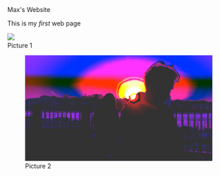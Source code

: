 <!DOCTYPE html>
<html>
<head>
     Max's Website
<body>
    <p>This is my <em>first</em> web page<br></p>
    <img src="MediaClass01.jpg" />
    <figcaption>Picture 1</figcaption>
    <figure>
    <img src="MediaClass02.jpg" />
    <figcaption>Picture 2</figcaption>
	<div>
</figure>
</body>
</html>
